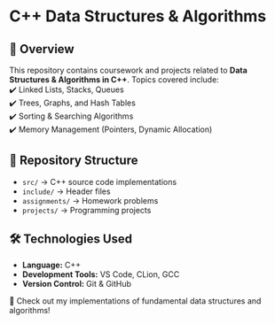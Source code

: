 # C++ Data Structures & Algorithms  

## 📌 Overview  
This repository contains coursework and projects related to **Data Structures & Algorithms in C++**. Topics covered include:  
✔️ Linked Lists, Stacks, Queues  
✔️ Trees, Graphs, and Hash Tables  
✔️ Sorting & Searching Algorithms  
✔️ Memory Management (Pointers, Dynamic Allocation)  

## 📂 Repository Structure  
- `src/` → C++ source code implementations  
- `include/` → Header files  
- `assignments/` → Homework problems  
- `projects/` → Programming projects  

## 🛠️ Technologies Used  
- **Language:** C++  
- **Development Tools:** VS Code, CLion, GCC  
- **Version Control:** Git & GitHub  

📌 Check out my implementations of fundamental data structures and algorithms!  
